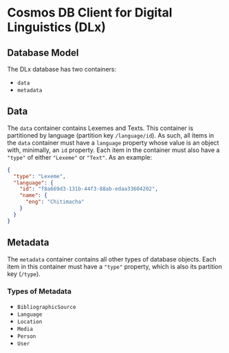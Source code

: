 # Cosmos DB Client for Digital Linguistics (DLx)

## Database Model

The DLx database has two containers:

- `data`
- `metadata`

## Data

The `data` container contains Lexemes and Texts. This container is partitioned by language (partition key `/language/id`). As such, all items in the `data` container must have a `language` property whose value is an object with, minimally, an `id` property. Each item in the container must also have a `"type"` of either `"Lexeme"` or `"Text"`. As an example:

```json
{
  "type": "Lexeme",
  "language": {
    "id": "f8a669d3-131b-44f3-88ab-edaa33604202",
    "name": {
      "eng": "Chitimacha"
    }
  }
}
```

## Metadata

The `metadata` container contains all other types of database objects. Each item in this container must have a `"type"` property, which is also its partition key (`/type`).

### Types of Metadata

- `BibliographicSource`
- `Language`
- `Location`
- `Media`
- `Person`
- `User`
